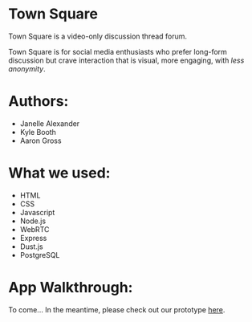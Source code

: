# Town Square

Town Square is a video-only discussion thread forum.

Town Square is for social media enthusiasts who prefer long-form discussion but crave interaction that is visual, more engaging, with _less anonymity_.

# Authors:
- Janelle Alexander
- Kyle Booth
- Aaron Gross

# What we used:
- HTML
- CSS
- Javascript
- Node.js
- WebRTC
- Express
- Dust.js
- PostgreSQL

# App Walkthrough:
To come... In the meantime, please check out our prototype <a href="https://xd.adobe.com/view/5332346f-d4bd-4987-8362-dc79d5878b4e/?fullscreen">here</a>.
